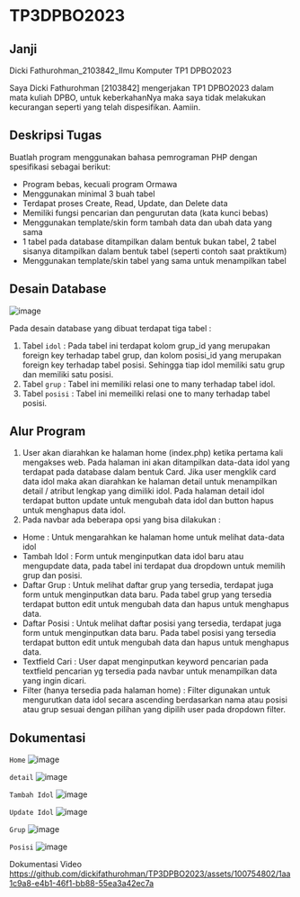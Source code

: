 # TP3DPBO2023
## Janji
Dicki Fathurohman_2103842_Ilmu Komputer TP1 DPBO2023

Saya Dicki Fathurohman [2103842] mengerjakan TP1 DPBO2023 dalam mata kuliah DPBO, untuk keberkahanNya maka saya tidak melakukan kecurangan seperti yang telah dispesifikan. Aamiin.

## Deskripsi Tugas
Buatlah program menggunakan bahasa pemrograman PHP dengan spesifikasi sebagai berikut:
- Program bebas, kecuali program Ormawa
- Menggunakan minimal 3 buah tabel
- Terdapat proses Create, Read, Update, dan Delete data
- Memiliki fungsi pencarian dan pengurutan data (kata kunci bebas)
- Menggunakan template/skin form tambah data dan ubah data yang sama
- 1 tabel pada database ditampilkan dalam bentuk bukan tabel, 2 tabel sisanya ditampilkan dalam bentuk tabel (seperti contoh saat praktikum)
- Menggunakan template/skin tabel yang sama untuk menampilkan tabel

## Desain Database
![image](https://github.com/dickifathurohman/TP3DPBO2023/assets/100754802/b4bd7154-1e6f-46c2-a9bf-8d62e9b0d95d)

Pada desain database yang dibuat terdapat tiga tabel :
1. Tabel `idol` : Pada tabel ini terdapat kolom grup_id yang merupakan foreign key terhadap tabel grup, dan kolom posisi_id yang merupakan foreign key terhadap tabel posisi. Sehingga tiap idol memiliki satu grup dan memiliki satu posisi. 
2. Tabel `grup` : Tabel ini memiliki relasi one to many terhadap tabel idol.
3. Tabel `posisi` : Tabel ini memeiliki relasi one to many terhadap tabel posisi.

## Alur Program

1. User akan diarahkan ke halaman home (index.php) ketika pertama kali mengakses web. Pada halaman ini akan ditampilkan data-data idol yang terdapat pada database dalam bentuk Card. Jika user mengklik card data idol maka akan diarahkan ke halaman detail untuk menampilkan detail / atribut lengkap yang dimiliki idol. Pada halaman detail idol terdapat button update untuk mengubah data idol dan button hapus untuk menghapus data idol.
2. Pada navbar ada beberapa opsi yang bisa dilakukan :
- Home : Untuk mengarahkan ke halaman home untuk melihat data-data idol
- Tambah Idol : Form untuk menginputkan data idol baru atau mengupdate data, pada tabel ini terdapat dua dropdown untuk memilih grup dan posisi.
- Daftar Grup : Untuk melihat daftar grup yang tersedia, terdapat juga form untuk menginputkan data baru. Pada tabel grup yang tersedia terdapat button edit untuk mengubah data dan hapus untuk menghapus data.
- Daftar Posisi : Untuk melihat daftar posisi yang tersedia, terdapat juga form untuk menginputkan data baru. Pada tabel posisi yang tersedia terdapat button edit untuk mengubah data dan hapus untuk menghapus data.
- Textfield Cari : User dapat menginputkan keyword pencarian pada textfield pencarian yg tersedia pada navbar untuk menampilkan data yang ingin dicari.
- Filter (hanya tersedia pada halaman home) : Filter digunakan untuk mengurutkan data idol secara ascending berdasarkan nama atau posisi atau grup sesuai dengan pilihan yang dipilih user pada dropdown filter.

## Dokumentasi

`Home`
![image](https://github.com/dickifathurohman/TP3DPBO2023/assets/100754802/9c105ab6-7101-4080-b557-b0053c98e4a1)

`detail`
![image](https://github.com/dickifathurohman/TP3DPBO2023/assets/100754802/55f673d6-804e-4c04-a56e-7aa8e43eed6e)

`Tambah Idol`
![image](https://github.com/dickifathurohman/TP3DPBO2023/assets/100754802/5b224219-bb27-4898-8b6c-14d0206ed65d)

`Update Idol`
![image](https://github.com/dickifathurohman/TP3DPBO2023/assets/100754802/4e19e126-b80d-4b06-8541-e5b33f1ed0bb)

`Grup`
![image](https://github.com/dickifathurohman/TP3DPBO2023/assets/100754802/93e69201-a31b-4391-98ad-f5fe9b3e9bbf)

`Posisi`
![image](https://github.com/dickifathurohman/TP3DPBO2023/assets/100754802/2261e96c-bdfe-40f9-84b6-c3e9f64318d6)


Dokumentasi Video
https://github.com/dickifathurohman/TP3DPBO2023/assets/100754802/1aa1c9a8-e4b1-46f1-bb88-55ea3a42ec7a


